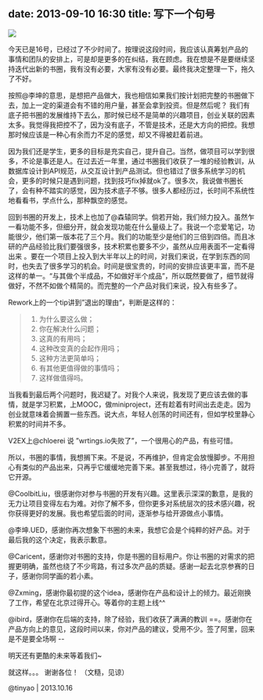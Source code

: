 date: 2013-09-10 16:30
title: 写下一个句号
---

![](http://yczim.qiniudn.com/post/images/boocle.png)

今天已是16号，已经过了不少时间了。按理说这段时间，我应该认真筹划产品的事情和团队的安排上，可是却是更多的在纠结，我在顾虑。我在想是不是要继续坚持迭代出新的书圈，我有没有必要，大家有没有必要。最终我决定整理一下，拖久了不好。

<!-- more --> 

按照@李坤的意思，是想把产品做大，我也相信如果我们按计划把完整的书圈做下去，加上一定的渠道会有不错的用户量，甚至会拿到投资。但是然后呢？ 我们有底子把书圈的发展维持下去么，那时候已经不是简单的兴趣项目，创业关联的因素太多。我觉得我把控不了，因为没有底子，不管是技术，还是大方向的把控。我想那时候应该是一种心有余而力不足的感觉，却又不得被赶着前进。

因为我们还是学生，更多的目标是充实自己，提升自己。当然，做项目可以学到很多，不论是事还是人。在过去近一年里，通过书圈我们收获了一堆的经验教训，从数据库设计到API规范，从交互设计到产品测试。但也错过了很多系统学习的机会，更多的时候只是遇到问题，找到技巧fix掉就ok了。很多次，我说做书圈长了，会有种不踏实的感觉，因为技术底子不够。很多人都经历过，长时间不系统性地看看书，学点什么，那种飘空的感觉。

回到书圈的开发上，技术上也加了@森辕同学。倘若开始，我们倾力投入。虽然乍一看功能不多，但细分开，就会发现功能在什么量级上了。我说一个恋爱笔记，功能很少，他们第一版本花了三个月。我们的功能至少是他们的三倍到四倍。而且冰研的产品经验比我们要强很多，技术积累也要多不少，虽然从应用表面不一定看得出来 。要在一个项目上投入到大半年以上的时间，对我们来说，在学到东西的同时，也失去了很多学习的机会。时间是很宝贵的，时间的安排应该更丰富，而不是这样的单一。“与其做个半成品，不如做好半个成品”，所以既然要做了，细节就得做好，不然不如做个精简的。而完整的一个产品对我们来说，投入有些多了。

Rework上的一个tip讲到”退出的理由“，判断是这样的：

> 1. 为什么要这么做；
> 2. 你在解决什么问题；
> 3. 这真的有用吗； 
> 4. 这种改变真的会起作用吗； 
> 5. 这种方法更简单吗； 
> 6. 有其他更值得做的事情吗； 
> 7. 这样做值得吗。

当我看到最后两个问题时，我迟疑了。对我个人来说，我发现了更应该去做的事情，就是学习积累，上MOOC，做miniproject，还有趁着有时间出去走走。因为创业就意味着会搁置一些东西。说大点，年轻人创荡的时间还有，但如学校里静心积累的时间并不多。

V2EX上@chloerei 说 ”wrtings.io失败了”，一个很用心的产品，有些可惜。

所以，书圈的事情，我想搁下来。不是说，不再维护，但肯定会放慢脚步。不用担心有类似的产品出来，只再乎它缓缓地完善下来。甚至我想过，待小完善了，就将它开源。

@CoolbitLiu，很感谢你对参与书圈的开发有兴趣。这里表示深深的歉意，是我的无力让项目变得左右为难。对你了解不多，但你更多对系统层次的技术感兴趣，祝你获得更好的发展。我也希望后面的时间，逐渐参与给开源做点小事情。

@李坤.UED，感谢你再次想象下书圈的未来，我想它会是个纯粹的好产品。对于最后我的这个决定，我表示歉意。

@Caricent，感谢你对书圈的支持，你是书圈的目标用户。你让书圈的对需求的把握更明确，虽然也绕了不少弯路，有过多次产品的质疑。感谢一起去北京参赛的日子，感谢你同学画的若小素。

@Zxming，感谢你最初提的这个idea，感谢你在产品和设计上的倾力。最近刚换了工作，希望在北京过得开心。等着你的主题上线^^

@ibird，感谢你在后端的支持，除了经验，我们收获了满满的教训 ==。感谢你在产品方向上的意见，这段时间以来，你对产品的建议，受用不少。签了阿里，回来是不是要全场啊 --

明天还有更酷的未来等着我们~ 

就这样。。。  谢谢各位！ （文糙，见谅） 

@tinyao  |  2013.10.16